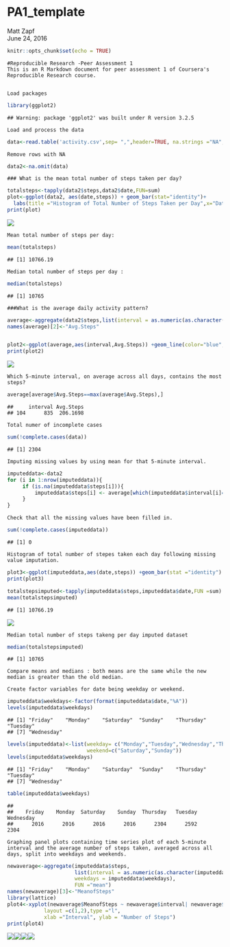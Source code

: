 # PA1_template
Matt Zapf  
June 24, 2016  


```r
knitr::opts_chunk$set(echo = TRUE)
```

```
#Reproducible Research -Peer Assessment 1
This is an R Markdown document for peer assessment 1 of Coursera's Reproducible Research course.


Load packages
```


```r
library(ggplot2)
```

```
## Warning: package 'ggplot2' was built under R version 3.2.5
```
```
Load and process the data
```

```r
data<-read.table('activity.csv',sep= ",",header=TRUE, na.strings ="NA", colClasses = c('integer','Date','factor'))
```
```
Remove rows with NA
```

```r
data2<-na.omit(data)
```
```
### What is the mean total number of steps taken per day?
```

```r
totalsteps<-tapply(data2$steps,data2$date,FUN=sum)
plot<-ggplot(data2, aes(date,steps)) + geom_bar(stat="identity")+
  labs(title ="Histogram of Total Number of Steps Taken per Day",x="Date", y ="Total Number of Steps")
print(plot)
```

![](figure/data2-1.png)<!-- -->
```
Mean total number of steps per day:
```


```r
mean(totalsteps)
```

```
## [1] 10766.19
```
```
Median total number of steps per day :
```

```r
median(totalsteps)
```

```
## [1] 10765
```
```
###What is the average daily activity pattern?
```

```r
average<-aggregate(data2$steps,list(interval = as.numeric(as.character(data2$interval))), FUN = "mean")
names(average)[2]<-"Avg.Steps"


plot2<-ggplot(average,aes(interval,Avg.Steps)) +geom_line(color="blue", size = 0.7) + labs(title = "Time Series Plot of the 5-minute Intervals", x=" 5-minute intervals",y="Average Number of Steps Taken")
print(plot2)
```

![](figure/data2average-1.png)<!-- -->
```
Which 5-minute interval, on average across all days, contains the most steps?
```

```r
average[average$Avg.Steps==max(average$Avg.Steps),]
```

```
##     interval Avg.Steps
## 104      835  206.1698
```
```
Total numer of incomplete cases
```

```r
sum(!complete.cases(data))
```

```
## [1] 2304
```
```
Imputing missing values by using mean for that 5-minute interval.
```

```r
imputeddata<-data2
for (i in 1:nrow(imputeddata)){
     if (is.na(imputeddata$steps[i])){
         imputeddata$steps[i] <- average[which(imputeddata$interval[i]== average$interval),]$Avg.Steps
     }
}
```
```
Check that all the missing values have been filled in.
```


```r
sum(!complete.cases(imputeddata))
```

```
## [1] 0
```
```
Histogram of total number of stepes taken each day following missing value imputation.
````

```r
plot3<-ggplot(imputeddata,aes(date,steps)) +geom_bar(stat ="identity") + labs(title ="Histogram of Total Number of Steps Taken Each Day (Imputed Data)",x ="Date",y="Total Number of Steps")
print(plot3)

totalstepsimputed<-tapply(imputeddata$steps,imputeddata$date,FUN =sum)
mean(totalstepsimputed)
```

```
## [1] 10766.19
```

![](figure/imputeddataplot-1.png)<!-- -->
```
Median total number of steps takeng per day imputed dataset
```

```r
median(totalstepsimputed)
```

```
## [1] 10765
```
```
Compare means and medians : both means are the same while the new median is greater than the old median.

Create factor variables for date being weekday or weekend.
```

```r
imputeddata$weekdays<-factor(format(imputeddata$date,"%A"))
levels(imputeddata$weekdays)
```

```
## [1] "Friday"    "Monday"    "Saturday"  "Sunday"    "Thursday"  "Tuesday"  
## [7] "Wednesday"
```


```r
levels(imputeddata)<-list(weekday= c("Monday","Tuesday","Wednesday","Thursday","Friday"),
                          weekend=c("Saturday","Sunday"))
levels(imputeddata$weekdays)
```

```
## [1] "Friday"    "Monday"    "Saturday"  "Sunday"    "Thursday"  "Tuesday"  
## [7] "Wednesday"
```

```r
table(imputeddata$weekdays)
```

```
## 
##    Friday    Monday  Saturday    Sunday  Thursday   Tuesday Wednesday 
##      2016      2016      2016      2016      2304      2592      2304
```
```
Graphing panel plots containing time series plot of each 5-minute interval and the average number of steps taken, averaged across all days, split into weekdays and weekends.
```

```r
newaverage<-aggregate(imputeddata$steps,
                      list(interval = as.numeric(as.character(imputeddata$interval)),
                      weekdays = imputeddata$weekdays),
                      FUN ="mean")
names(newaverage)[3]<-"MeanofSteps"
library(lattice)
plot4<-xyplot(newaverage$MeanofSteps ~ newaverage$interval| newaverage$weekdays,
            layout =c(1,2),type ="l",
            xlab ="Interval", ylab = "Number of Steps")
print(plot4)
```

![](figure/imputeddatanewaverage-1.png)![](figure/imputeddatanewaverage-2.png)![](figure/imputeddatanewaverage-3.png)![](figure/imputeddatanewaverage-4.png)

